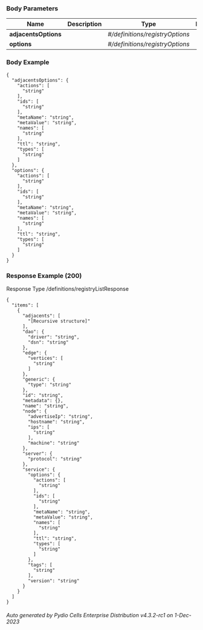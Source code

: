 






 
  


### Body Parameters

Name | Description | Type | Required
---|---|---|---
**adjacentsOptions** |  | _#/definitions/registryOptions_ |   
**options** |  | _#/definitions/registryOptions_ |   


### Body Example
```
{
  "adjacentsOptions": {
    "actions": [
      "string"
    ],
    "ids": [
      "string"
    ],
    "metaName": "string",
    "metaValue": "string",
    "names": [
      "string"
    ],
    "ttl": "string",
    "types": [
      "string"
    ]
  },
  "options": {
    "actions": [
      "string"
    ],
    "ids": [
      "string"
    ],
    "metaName": "string",
    "metaValue": "string",
    "names": [
      "string"
    ],
    "ttl": "string",
    "types": [
      "string"
    ]
  }
}
```






### Response Example (200)
Response Type /definitions/registryListResponse

```
{
  "items": [
    {
      "adjacents": [
        "[Recursive structure]"
      ],
      "dao": {
        "driver": "string",
        "dsn": "string"
      },
      "edge": {
        "vertices": [
          "string"
        ]
      },
      "generic": {
        "type": "string"
      },
      "id": "string",
      "metadata": {},
      "name": "string",
      "node": {
        "advertiseIp": "string",
        "hostname": "string",
        "ips": [
          "string"
        ],
        "machine": "string"
      },
      "server": {
        "protocol": "string"
      },
      "service": {
        "options": {
          "actions": [
            "string"
          ],
          "ids": [
            "string"
          ],
          "metaName": "string",
          "metaValue": "string",
          "names": [
            "string"
          ],
          "ttl": "string",
          "types": [
            "string"
          ]
        },
        "tags": [
          "string"
        ],
        "version": "string"
      }
    }
  ]
}
```




###### Auto generated by Pydio Cells Enterprise Distribution v4.3.2-rc1 on 1-Dec-2023
